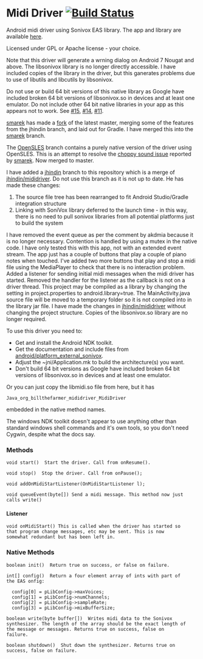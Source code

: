# Midi Driver [![Build Status](https://travis-ci.org/billthefarmer/mididriver.svg?branch=master)](https://travis-ci.org/billthefarmer/mididriver)

Android midi driver using Sonivox EAS library. The app and library are
available [here](https://github.com/billthefarmer/mididriver/releases).

Licensed under GPL or Apache license - your choice.

Note that this driver will generate a wrning dialog on Android 7
Nougat and above. The libsonivox library is no longer directly
accessible. I have included copies of the library in the driver, but
this ganerates problems due to use of libutils and libcutils by
libsonivox.

Do not use or build 64 bit versions of this native library as Google
have included broken 64 bit versions of libsonivox.so in devices and
at least one emulator. Do not include other 64 bit native libraries in
your app as this appears not to work. See
[#15](https://github.com/billthefarmer/mididriver/issues/15),
[#14](https://github.com/billthefarmer/mididriver/issues/14),
[#11](https://github.com/billthefarmer/mididriver/issues/11).

[smarek](https://github.com/smarek) has made a
[fork](https://github.com/smarek/mididriver) of the latest master,
merging some of the features from the jhindin branch, and laid out for
Gradle. I have merged this into the
[smarek](https://github.com/billthefarmer/mididriver/tree/smarek)
branch.

The
[OpenSLES](https://github.com/billthefarmer/mididriver/tree/OpenSLES)
branch contains a purely native version of the driver using
OpenSLES. This is an attempt to resolve the
[choppy sound issue](https://github.com/billthefarmer/mididriver/issues/12)
reported by [smarek](https://github.com/smarek). Now merged to master.

I have added a
[jhindin](https://github.com/billthefarmer/mididriver/tree/jhindin)
branch to this repository which is a merge of
[jhindin/mididriver](https://github.com/jhindin/mididriver). Do not
use this branch as it is not up to date. He has made these changes:

  1. The source file tree has been rearranged to fit Android
     Studio/Gradle integration structure
  2. Linking with SoniVox library deferred to the launch time - in
     this way, there is no need to pull sonivox libraries from all
     potential platforms just to build the system

I have removed the event queue as per the comment by akdmia because it
is no longer necessary. Contention is handled by using a mutex in the
native code. I have only tested this with this app, not with an
extended event stream.  The app just has a couple of buttons that play
a couple of piano notes when touched. I've added two more buttons that
play and stop a midi file using the MediaPlayer to check that there is
no interaction problem. Added a listener for sending initial midi
messages when the midi driver has started. Removed the handler for the
listener as the callback is not on a driver thread. This project may
be compiled as a library by changing the setting in project.properties
to android.library=true.  The MainActivity.java source file will be
moved to a temporary folder so it is not compiled into in the library
jar file. I have made the changes in
[jhindin/mididriver](https://github.com/jhindin/mididriver) without
changing the project structure. Copies of the libsonivox.so library
are no longer required.

To use this driver you need to:

  * Get and install the Android NDK toolkit.
  * Get the documentation and include files from
    [android/platform_external_sonivox](https://github.com/android/platform_external_sonivox).
  * Adjust the ~jni/Application.mk to build the architecture(s) you
    want.
  * Don't build 64 bit versions as Google have included broken 64 bit
    versions of libsonivox.so in devices and at least one emulator.

Or you can just copy the libmidi.so file from here, but it has

    Java_org_billthefarmer_mididriver_MidiDriver

embedded in the native method names.

The windows NDK toolkit doesn't appear to use anything other than
standard windows shell commands and it's own tools, so you don't need
Cygwin, despite what the docs say.

### Methods

	void start()  Start the driver. Call from onResume().

	void stop()  Stop the driver. Call from onPause();

	void addOnMidiStartListener(OnMidiStartListener l);

	void queueEvent(byte[]) Send a midi message. This method now just
    calls write()

#### Listener

	void onMidiStart() This is called when the driver has started so
    that program change messages, etc may be sent. This is now
    somewhat redundant but has been left in.

### Native Methods

	boolean init()  Return true on success, or false on failure.
	
	int[] config()  Return a four element array of ints with part of
	the EAS onfig:

      config[0] = pLibConfig->maxVoices;
      config[1] = pLibConfig->numChannels;
      config[2] = pLibConfig->sampleRate;
      config[3] = pLibConfig->mixBufferSize;

	boolean write(byte buffer[])  Writes midi data to the Sonivox
	synthesizer. The length of the array should be the exact length of
	the message or messages. Returns true on success, false on
	failure.

	boolean shutdown()  Shut down the synthesizer. Returns true on
	success, false on failure.
